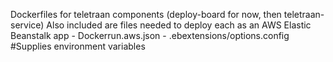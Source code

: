 Dockerfiles for teletraan components (deploy-board for now, then teletraan-service)
Also included are files needed to deploy each as an AWS Elastic Beanstalk app
	- Dockerrun.aws.json 
	- .ebextensions/options.config #Supplies environment variables
